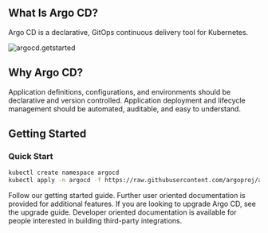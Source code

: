 ## What Is Argo CD?
Argo CD is a declarative, GitOps continuous delivery tool for Kubernetes.

<img src="https://argo-cd.readthedocs.io/en/stable/assets/argocd-ui.gif" alt="argocd.getstarted">

## Why Argo CD?
Application definitions, configurations, and environments should be declarative and version controlled. Application deployment and lifecycle management should be automated, auditable, and easy to understand.

## Getting Started
### Quick Start

```sh
kubectl create namespace argocd
kubectl apply -n argocd -f https://raw.githubusercontent.com/argoproj/argo-cd/stable/manifests/install.yaml
```
Follow our getting started guide. Further user oriented documentation is provided for additional features. If you are looking to upgrade Argo CD, see the upgrade guide. Developer oriented documentation is available for people interested in building third-party integrations.